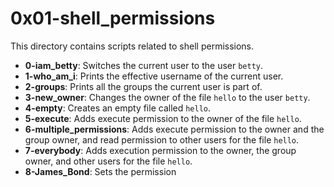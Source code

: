 # 0x01-shell_permissions

This directory contains scripts related to shell permissions.

- **0-iam_betty**: Switches the current user to the user `betty`.
- **1-who_am_i**: Prints the effective username of the current user.
- **2-groups**: Prints all the groups the current user is part of.
- **3-new_owner**: Changes the owner of the file `hello` to the user `betty`.
- **4-empty**: Creates an empty file called `hello`.
- **5-execute**: Adds execute permission to the owner of the file `hello`.
- **6-multiple_permissions**: Adds execute permission to the owner and the group owner, and read permission to other users for the file `hello`.
- **7-everybody**: Adds execution permission to the owner, the group owner, and other users for the file `hello`.
- **8-James_Bond**: Sets the permission

